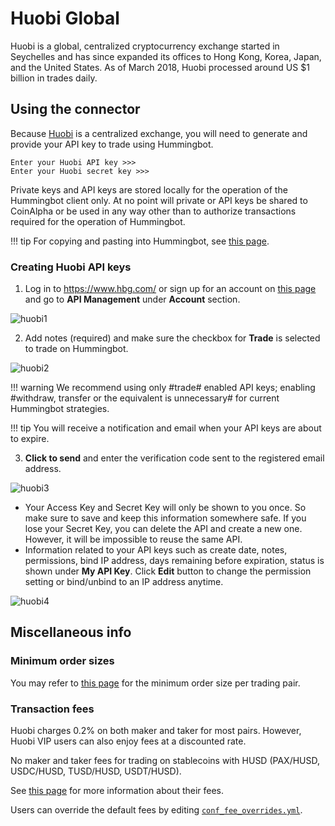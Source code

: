 # Huobi Global

Huobi is a global, centralized cryptocurrency exchange started in Seychelles and has since expanded its offices to Hong Kong, Korea, Japan, and the United States. As of March 2018, Huobi processed around US \$1 billion in trades daily.

## Using the connector

Because [Huobi](https://www.hbg.com/) is a centralized exchange, you will need to generate and provide your API key to trade using Hummingbot.

```
Enter your Huobi API key >>>
Enter your Huobi secret key >>>
```

Private keys and API keys are stored locally for the operation of the Hummingbot client only. At no point will private or API keys be shared to CoinAlpha or be used in any way other than to authorize transactions required for the operation of Hummingbot.

!!! tip
    For copying and pasting into Hummingbot, see [this page](/operation/user-interface/#keyboard-shortcuts).

### Creating Huobi API keys

1. Log in to https://www.hbg.com/ or sign up for an account on [this page](https://www.hbg.com/en-us/register/?backUrl=%2Fen-us%2F) and go to **API Management** under **Account** section.

![huobi1](/assets/img/huobi-account.png)

2. Add notes (required) and make sure the checkbox for **Trade** is selected to trade on Hummingbot.

![huobi2](/assets/img/huobi-create-api-key.png)

!!! warning
    We recommend using only #trade# enabled API keys; enabling #withdraw, transfer or the equivalent is unnecessary# for current Hummingbot strategies.

!!! tip
    You will receive a notification and email when your API keys are about to expire.

3. **Click to send** and enter the verification code sent to the registered email address.

![huobi3](/assets/img/huobi-verification-code.png)

- Your Access Key and Secret Key will only be shown to you once. So make sure to save and keep this information somewhere safe. If you lose your Secret Key, you can delete the API and create a new one. However, it will be impossible to reuse the same API.
- Information related to your API keys such as create date, notes, permissions, bind IP address, days remaining before expiration, status is shown under **My API Key**. Click **Edit** button to change the permission setting or bind/unbind to an IP address anytime.

![huobi4](/assets/img/huobi-my-api-key.png)

## Miscellaneous info

### Minimum order sizes

You may refer to [this page](https://huobiglobal.zendesk.com/hc/en-us/articles/900000210246-Announcement-on-Adjusting-Minimum-Order-Amount-for-Some-Trading-Pairs) for the minimum order size per trading pair.

### Transaction fees

Huobi charges 0.2% on both maker and taker for most pairs. However, Huobi VIP users can also enjoy fees at a discounted rate.

No maker and taker fees for trading on stablecoins with HUSD (PAX/HUSD, USDC/HUSD, TUSD/HUSD, USDT/HUSD).

See [this page](https://www.hbg.com/en-us/about/fee/) for more information about their fees.

Users can override the default fees by editing [`conf_fee_overrides.yml`](/operation/override-fees/).
